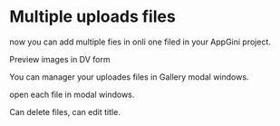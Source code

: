 # Multiple uploads files

now you can add multiple fies in onli one filed in your AppGini project.

Preview images in DV form

You can manager your uploades files in Gallery modal windows.

open each file in modal windows.

Can delete files, can edit title.

